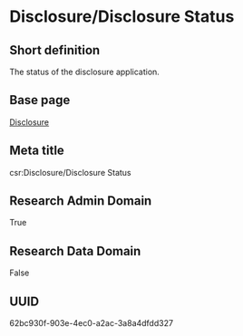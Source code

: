 # Disclosure/Disclosure Status
## Short definition
The status of the disclosure application.
## Base page
[Disclosure](../Objects/Disclosure.md)
## Meta title
csr:Disclosure/Disclosure Status
## Research Admin Domain
True
## Research Data Domain
False
## UUID
62bc930f-903e-4ec0-a2ac-3a8a4dfdd327

